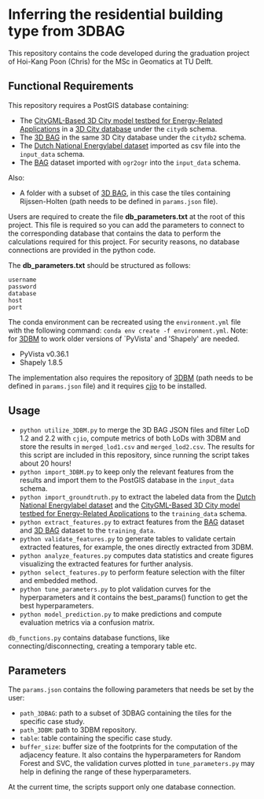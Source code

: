 # Inferring the residential building type from 3DBAG
This repository contains the code developed during the graduation project of Hoi-Kang Poon (Chris) for the MSc in Geomatics at TU Delft.

## Functional Requirements
This repository requires a PostGIS database containing:
- The [CityGML-Based 3D City model testbed for Energy-Related Applications](https://github.com/tudelft3d/Testbed4UBEM) in a [3D City database](https://www.3dcitydb.org/3dcitydb/) under the `citydb` schema.
- The [3D BAG](https://3dbag.nl) in the same 3D City database under the `citydb2` schema.
- The [Dutch National Energylabel dataset](https://www.ep-online.nl/) imported as csv file into the `input_data` schema.
- The [BAG](https://www.kadaster.nl/zakelijk/producten/adressen-en-gebouwen/bag-2.0-extract) dataset imported with `ogr2ogr` into the `input_data` schema.

Also:
- A folder with a subset of [3D BAG](https://3dbag.nl), in this case the tiles containing Rijssen-Holten (path needs to be defined in `params.json` file).

Users are required to create the file **db_parameters.txt** at the root of this project. This file is required so you can add the parameters to connect to the corresponding database that contains the data to perform the calculations required for this project. For security reasons, no database connections are provided in the python code.

The **db_parameters.txt** should be structured as follows:
```
username
password
database
host
port
```

The conda environment can be recreated using the `environment.yml` file with the following command: `conda env create -f environment.yml`. Note: for [3DBM](https://github.com/tudelft3d/3d-building-metrics) to work older versions of `PyVista' and 'Shapely' are needed.

- PyVista v0.36.1
- Shapely 1.8.5

The implementation also requires the repository of [3DBM](https://github.com/tudelft3d/3d-building-metrics) (path needs to be defined in `params.json` file) and it requires [cjio](https://github.com/cityjson/cjio) to be installed.

## Usage
- `python utilize_3DBM.py` to merge the 3D BAG JSON files and filter LoD 1.2 and 2.2 with `cjio`, compute metrics of both LoDs with 3DBM and store the results in `merged_lod1.csv` and `merged_lod2.csv`. The results for this script are included in this repository, since running the script takes about 20 hours!
- `python import_3DBM.py` to keep only the relevant features from the results and import them to the PostGIS database in the `input_data` schema.
- `python import_groundtruth.py` to extract the labeled data from the [Dutch National Energylabel dataset](https://www.ep-online.nl/) and the [CityGML-Based 3D City model testbed for Energy-Related Applications](https://github.com/tudelft3d/Testbed4UBEM) to the `training_data` schema.
- `python extract_features.py` to extract features from the [BAG](https://www.kadaster.nl/zakelijk/producten/adressen-en-gebouwen/bag-2.0-extract) dataset and [3D BAG](https://3dbag.nl) dataset to the `training_data`.
- `python validate_features.py` to generate tables to validate certain extracted features, for example, the ones directly extracted from 3DBM.
- `python analyze_features.py` computes data statistics and create figures visualizing the extracted features for further analysis. 
- `python select_features.py` to perform feature selection with the filter and embedded method.
- `python tune_parameters.py` to plot validation curves for the hyperparameters and it contains the best_params() function to get the best hyperparameters.
- `python model_prediction.py` to make predictions and compute evaluation metrics via a confusion matrix.

`db_functions.py` contains database functions, like connecting/disconnecting, creating a temporary table etc.

## Parameters
The `params.json` contains the following parameters that needs be set by the user:
- `path_3DBAG`: path to a subset of 3DBAG containing the tiles for the specific case study.
- `path_3DBM`: path to 3DBM repository.
- `table`: table containing the specific case study.
- `buffer_size`: buffer size of the footprints for the computation of the adjacency feature.
It also contains the hyperparameters for Random Forest and SVC, the validation curves plotted in `tune_parameters.py` may help in defining the range of these hyperparameters.

At the current time, the scripts support only one database connection.
